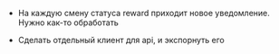 - На каждую смену статуса reward приходит новое уведомление. Нужно как-то обработать

- Сделать отдельный клиент для api, и экспорнуть его
